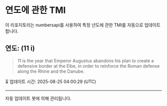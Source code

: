 
# 연도에 관한 TMI

이 리포지토리는 numbersapi를 사용하여 특정 년도에 관한 TMI를 자동으로 업데이트합니다.

## 연도: (11 i)
> 11 is the year that Emperor Augustus abandons his plan to create a defensive border at the Elbe, in order to reinforce the Roman defense along the Rhine and the Danube.

⏳ 업데이트 시간: 2025-08-25 04:00:29 (UTC)

---
자동 업데이트 봇에 의해 관리됩니다.
